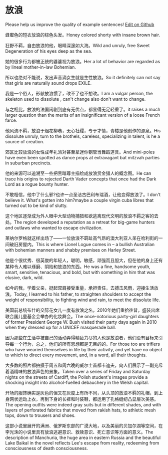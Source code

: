 # 放浪

Please help us improve the quality of example sentences! [Edit on Github](https://github.com/jiyushe/jiyu-example-sentence-source/blob/main/chinese/fanglang.md)

<p><span class="chinese">蜂蜜色的短衣放浪的棕色头发。</span><span class="english">Honey colored shorty with insane brown hair.</span></p>

<p><span class="chinese">狂野不羁，自由放浪的他，眼睛深邃如大海。</span><span class="english">Wild and unruly, free Sweet Degeneration of his eyes deep as the sea.</span></p>

<p><span class="chinese">她的很多行为都被正统的婆婆视为放浪。</span><span class="english">Her a lot of behavior are regarded as by lineal mother-in-law Bohemian.</span></p>

<p><span class="chinese">所以也绝对不能说，发出声音滴女生就是生性放浪。</span><span class="english">So it definitely can not say that girls are naturally sound drops EXILE.</span></p>

<p><span class="chinese">我是一个俗人，形骸放浪惯了，改不了也不想改。</span><span class="english">I am a vulgar person, the skeleton used to dissolute , can't change also don't want to change.</span></p>

<p><span class="chinese">与之相比，放浪的法国闹剧到底有无优点，都显得无足轻重了。</span><span class="english">it raises a much larger question than the merits of an insignificant version of a loose French farce.</span></p>

<p><span class="chinese">他风流不羁，放浪于烟花柳巷，无心社稷，专于才情，青楼是他创作的源泉。</span><span class="english">His dissolute unruly, turn to the brothels, careless, specializing in talent, is he a source of creation.</span></p>

<p><span class="chinese">郊区比较放浪的女性成年礼派对甚至拿迷你钢管当舞蹈道具。</span><span class="english">And mini-poles have even been spotted as dance props at extravagant bat mitzvah parties in suburban precincts.</span></p>

<p><span class="chinese">他的来源可以追溯至一些把黑暗尊主描绘成放浪赏金猎人的概念图。</span><span class="english">He can trace his origins to rejected Darth Vader concepts that once had the Dark Lord as a rogue bounty hunter.</span></p>

<p><span class="chinese">不敢相信，他中了什么邪?也许一点圣洁古巴利布瑞酒，让他变得放浪了。</span><span class="english">I don't believe it. What's gotten into him?maybe a couple virgin cuba libres that turned out to be kind of slutty.</span></p>

<p><span class="chinese">这个地区逐渐成为外人眼中大型动物捕猎和欲逃离现代文明的放浪不羁之客的去处。</span><span class="english">The region developed a reputation as a retreat for big-game hunters and outlaws who wanted to escape civilization.</span></p>

<p><span class="chinese">莱纳尔罗格就这样出场了——一位放浪不羁趾高气昂的澳大利亚人呆在哈利街的一间破旧房屋内。</span><span class="english">This is where Lionel Logue comes in – a bullish Australian with bohemian manners and shabby premises on Harley Street.</span></p>

<p><span class="chinese">他是个很优秀、很英俊的年轻人，聪明，敏感，顽强而且胆大，但在他的身上还有某种令人难以琢磨、阴险和放浪的东西。</span><span class="english">He was a fine, handsome youth, smart, sensitive, tenacious, and bold, but with something in him that was elusive, dark, wild.</span></p>

<p><span class="chinese">如今的我，学着父亲，挺起双肩接受重量，承担责任，去搏击风雨，迎接生活放浪。</span><span class="english">Today, I learned to his father, to straighten shoulders to accept the weight of responsibility, to fighting wind and rain, to meet the dissolute life.</span></p>

<p><span class="chinese">美国前总统布什的交际花女儿一度有放浪之名，2010年她们重拾往昔，盛装出席联合国儿童基金会举办的化妆舞会。</span><span class="english">The once-notorious party-girl daughters of former President George W. Bush visited their party days again in 2010 when they dressed up for a UNICEF masquerade ball.</span></p>

<p><span class="chinese">因为那些在生活中被自己的活动弄得精疲力尽的人也是放浪者，他们没有目标来引导每一个行为，总之，他们的所有思想都是无目的的。</span><span class="english">For those too are triflers who have wearied themselves in life by their activity, and yet have no object to which to direct every movement, and, in a word, all their thoughts.</span></p>

<p><span class="chinese">大多数的照片都拍摄于周五和周六晚的威尔士首都卡迪夫，向人们展示了一副充斥着酒精味的放浪声色的景象。</span><span class="english">Taken over a series of Friday and Saturday nights on the streets of Cardiff, the Polish student's images provide a shocking insight into alcohol-fuelled debauchery in the Welsh capital.</span></p>

<p><span class="chinese">开场的服饰确实是灰色的但又在灰度上有所不同，从头顶的放浪不羁的礼帽，到上身网状运动上衣，再到下身的长裤和时装鞋，都运用了孔格缝纫凸显层次美感。</span><span class="english">The opening outfits were indeed gray suits but in different shades, and with layers of perforated fabrics that moved from rakish hats, to athletic mesh tops, down to trousers and shoes.</span></p>

<p><span class="chinese">这部小说里展开的满洲、俄罗斯东部的广漠大地，以及美丽的贝加尔湖等空间，在李光洙的小说里具有放浪逃避意识、救赎意识、死亡意识等方面的意义。</span><span class="english">The description of Manchuria, the huge area in eastern Russia and the beautiful Lake Baikal in the novel reflects Lee's escape from reality, redeeming from consciousness of death consciousness.</span></p>

